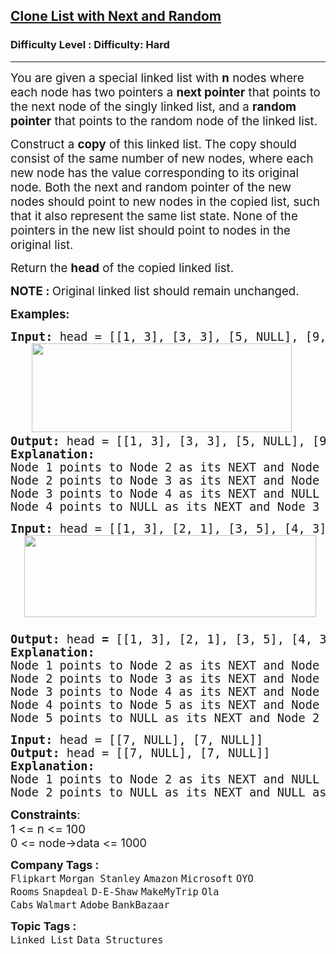 <h2><a href="https://www.geeksforgeeks.org/problems/clone-a-linked-list-with-next-and-random-pointer/0">Clone List with Next and Random</a></h2><h3>Difficulty Level : Difficulty: Hard</h3><hr><div class="problems_problem_content__Xm_eO"><p><span style="font-size: 14pt;">You are given a special linked list with <strong>n</strong> nodes where each node has two pointers a <strong>next pointer</strong> that points to the next node of the singly linked list, and a <strong>random pointer</strong> that points to the random node of the linked list.<br></span></p>
<p><span style="font-size: 14pt;">Construct a <strong>copy</strong> of this linked list.&nbsp;</span><span style="font-size: 18.6667px;">The copy should consist of the same number of new nodes, where each new node has the value corresponding to its original node. Both the next and random pointer of the new nodes should point to new nodes in the copied list, such that it also represent the same list state. </span><span style="font-size: 18.6667px;">None of the pointers in the new list should point to nodes in the original list.</span></p>
<p><span style="font-size: 14pt;">Return the <strong>head</strong> of the copied linked list.</span></p>
<p><span style="font-size: 14pt;"><strong>NOTE : </strong>Original linked list should remain unchanged.</span></p>
<p><span style="font-size: 14pt;"><strong>Examples:</strong></span></p>
<pre><span style="font-size: 14pt;"><strong style="font-size: 14pt;">Input: </strong>head = [[1, 3], [3, 3], [5, NULL], [9, 3]]<span style="font-size: 14pt;"> <br>   <img src="https://media.geeksforgeeks.org/img-practice/prod/addEditProblem/885813/Web/Other/blobid2_1737541602.jpg" width="416" height="142"> &nbsp; <br></span><strong style="font-size: 14pt;">Output: </strong><span style="font-size: 14pt;">head</span><strong style="font-size: 14pt;"> </strong><span style="font-size: 14pt;">=</span><strong style="font-size: 14pt;"> </strong><span style="font-size: 14pt;">[[1, 3], [3, 3], [5, NULL], [9, 3]]<span style="font-size: 14pt;"> </span></span><strong style="font-size: 14pt;">
Explanation: </strong>
Node 1 points to Node 2 as its NEXT and Node 3 as its RANDOM.
Node 2 points to Node 3 as its NEXT and Node 3 as its RANDOM.
Node 3<strong> </strong>points to Node 4 as its NEXT and NULL as its RANDOM.
Node 4 points to NULL as its NEXT and Node 3 as its RANDOM.</span></pre>
<pre><span style="font-size: 14pt;"><strong style="font-size: 14pt;">Input: </strong>head = [[1, 3], [2, 1], [3, 5], [4, 3], [5, 2]]<span style="font-size: 14pt;"><br>  <img src="https://media.geeksforgeeks.org/img-practice/prod/addEditProblem/700186/Web/Other/blobid2_1735042710.jpg" width="467" height="131"><br> <br></span><strong style="font-size: 14pt;">Output: </strong><span style="font-size: 14pt;">head</span><strong style="font-size: 14pt;"> = </strong><span style="font-size: 14pt;">[[1, 3], [2, 1], [3, 5], [4, 3], [5, 2]]</span><strong style="font-size: 14pt;">
Explanation: </strong>
<span style="font-size: 18.6667px;">Node 1 points to Node 2 as its NEXT and Node 3 as its RANDOM.
Node 2 points to Node 3 as its NEXT and Node 1 as its RANDOM.
Node 3 points to Node 4 as its NEXT and Node 5 as its RANDOM.
Node 4 points to Node 5 as its NEXT and Node 3 as its RANDOM.
Node 5 points to NULL as its NEXT and Node 2 as its RANDOM.</span></span></pre>
<pre><span style="font-size: 14pt;"><strong style="font-size: 14pt;">Input: </strong>head = [[7, NULL], [7, NULL]]<span style="font-size: 14pt;"><br></span><strong style="font-size: 14pt;">Output: </strong><span style="font-size: 14pt;">head</span><strong style="font-size: 14pt;"> </strong><span style="font-size: 14pt;">=</span><strong style="font-size: 14pt;"> </strong><span style="font-size: 14pt;">[[7, NULL], [7, NULL]]</span><strong style="font-size: 14pt;">
Explanation: </strong>
Node 1<strong> </strong>points to Node 2 as its NEXT and NULL as its RANDOM.
Node 2 points to NULL as its NEXT and NULL as its RANDOM.</span></pre>
<p><span style="font-size: 14pt;"><strong>Constraints</strong>:<br>1 &lt;= n &lt;= 100<br><span style="font-size: 18px;">0 &lt;= node-&gt;data &lt;= 1000</span></span></p></div><p><span style=font-size:18px><strong>Company Tags : </strong><br><code>Flipkart</code>&nbsp;<code>Morgan Stanley</code>&nbsp;<code>Amazon</code>&nbsp;<code>Microsoft</code>&nbsp;<code>OYO Rooms</code>&nbsp;<code>Snapdeal</code>&nbsp;<code>D-E-Shaw</code>&nbsp;<code>MakeMyTrip</code>&nbsp;<code>Ola Cabs</code>&nbsp;<code>Walmart</code>&nbsp;<code>Adobe</code>&nbsp;<code>BankBazaar</code>&nbsp;<br><p><span style=font-size:18px><strong>Topic Tags : </strong><br><code>Linked List</code>&nbsp;<code>Data Structures</code>&nbsp;
